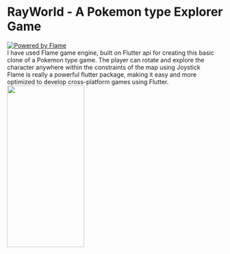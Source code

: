 # RayWorld - A Pokemon type Explorer Game

[![Powered by Flame](https://img.shields.io/badge/Powered%20by-%F0%9F%94%A5-orange.svg?style=for-the-badge)](https://flame-engine.org)<br>
I have used Flame game engine, built on Flutter api for creating this basic clone of a Pokemon type game.
The player can rotate and explore the character anywhere within the constraints of the map using Joystick<br>
Flame is really a powerful flutter package, making it easy and more optimized to develop cross-platform games using Flutter.
<br>
<image src = "explorer_game_dem.gif" height = "378" width = "180">
